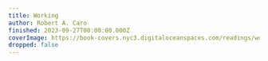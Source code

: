 ```yaml
---
title: Working
author: Robert A. Caro
finished: 2023-09-27T00:00:00.000Z
coverImage: https://book-covers.nyc3.digitaloceanspaces.com/readings/working-01.jpg
dropped: false
---
```


